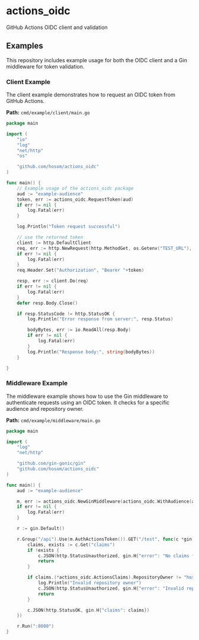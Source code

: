 # actions_oidc
GitHub Actions OIDC client and validation

## Examples

This repository includes example usage for both the OIDC client and a Gin middleware for token validation.

### Client Example

The client example demonstrates how to request an OIDC token from GitHub Actions.

**Path:** `cmd/example/client/main.go`

```go
package main

import (
	"io"
	"log"
	"net/http"
	"os"

	"github.com/hosom/actions_oidc"
)

func main() {
	// Example usage of the actions_oidc package
	aud := "example-audience"
	token, err := actions_oidc.RequestToken(aud)
	if err != nil {
		log.Fatal(err)
	}

	log.Println("Token request successful")

	// use the returned token
	client := http.DefaultClient
	req, err := http.NewRequest(http.MethodGet, os.Getenv("TEST_URL"), nil)
	if err != nil {
		log.Fatal(err)
	}
	req.Header.Set("Authorization", "Bearer "+token)

	resp, err := client.Do(req)
	if err != nil {
		log.Fatal(err)
	}
	defer resp.Body.Close()

	if resp.StatusCode != http.StatusOK {
		log.Println("Error response from server:", resp.Status)

		bodyBytes, err := io.ReadAll(resp.Body)
		if err != nil {
			log.Fatal(err)
		}
		log.Println("Response body:", string(bodyBytes))
	}

}
```

### Middleware Example

The middleware example shows how to use the Gin middleware to authenticate requests using an OIDC token. It checks for a specific audience and repository owner.

**Path:** `cmd/example/middleware/main.go`

```go
package main

import (
	"log"
	"net/http"

	"github.com/gin-gonic/gin"
	"github.com/hosom/actions_oidc"
)

func main() {
	aud := "example-audience"

	m, err := actions_oidc.NewGinMiddleware(actions_oidc.WithAudience(aud))
	if err != nil {
		log.Fatal(err)
	}

	r := gin.Default()

	r.Group("/api").Use(m.AuthActionsToken()).GET("/test", func(c *gin.Context) {
		claims, exists := c.Get("claims")
		if !exists {
			c.JSON(http.StatusUnauthorized, gin.H{"error": "No claims found"})
			return
		}

		if claims.(*actions_oidc.ActionsClaims).RepositoryOwner != "hosom" {
			log.Println("Invalid repository owner")
			c.JSON(http.StatusUnauthorized, gin.H{"error": "Invalid repository owner"})
			return
		}

		c.JSON(http.StatusOK, gin.H{"claims": claims})
	})

	r.Run(":8000")
}
```

